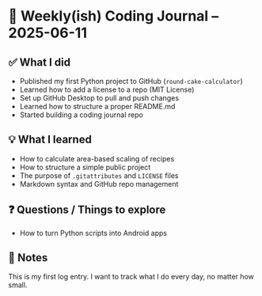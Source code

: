 # 🧠 Weekly(ish) Coding Journal – 2025-06-11

## ✅ What I did
- Published my first Python project to GitHub (`round-cake-calculator`)
- Learned how to add a license to a repo (MIT License)
- Set up GitHub Desktop to pull and push changes
- Learned how to structure a proper README.md
- Started building a coding journal repo

## 💡 What I learned
- How to calculate area-based scaling of recipes
- How to structure a simple public project
- The purpose of `.gitattributes` and `LICENSE` files
- Markdown syntax and GitHub repo management

## ❓ Questions / Things to explore
- How to turn Python scripts into Android apps

## 📝 Notes
This is my first log entry. I want to track what I do every day, no matter how small.